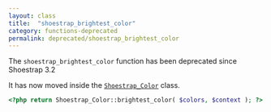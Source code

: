 ```yaml
---
layout: class
title:  "shoestrap_brightest_color"
category: functions-deprecated
permalink: deprecated/shoestrap_brightest_color
---
```


The `shoestrap_brightest_color` function has been deprecated since Shoestrap 3.2

It has now moved inside the [`Shoestrap_Color`](/classes/Shoestrap_Color) class.

```php
<?php return Shoestrap_Color::brightest_color( $colors, $context ); ?>
```